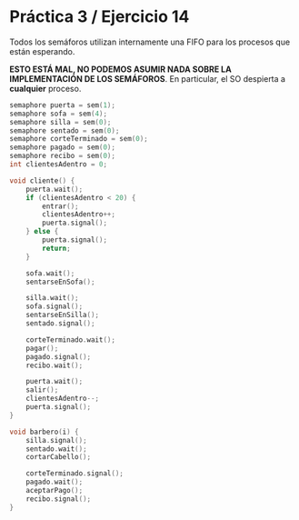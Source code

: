 # Práctica 3 / Ejercicio 14

Todos los semáforos utilizan internamente una FIFO para los procesos que están esperando.

**ESTO ESTÁ MAL, NO PODEMOS ASUMIR NADA SOBRE LA IMPLEMENTACIÓN DE LOS SEMÁFOROS**. En particular, el SO despierta a **cualquier** proceso.

```c
semaphore puerta = sem(1);
semaphore sofa = sem(4);
semaphore silla = sem(0);
semaphore sentado = sem(0);
semaphore corteTerminado = sem(0);
semaphore pagado = sem(0);
semaphore recibo = sem(0);
int clientesAdentro = 0;

void cliente() {
    puerta.wait();
    if (clientesAdentro < 20) {
        entrar();
        clientesAdentro++;
        puerta.signal();
    } else {
        puerta.signal();
        return;
    }

    sofa.wait();
    sentarseEnSofa();

    silla.wait();
    sofa.signal();
    sentarseEnSilla();
    sentado.signal();

    corteTerminado.wait();
    pagar();
    pagado.signal();
    recibo.wait();

    puerta.wait();
    salir();
    clientesAdentro--;
    puerta.signal();
}

void barbero(i) {
    silla.signal();
    sentado.wait();
    cortarCabello();

    corteTerminado.signal();
    pagado.wait();
    aceptarPago();
    recibo.signal();
}
```
